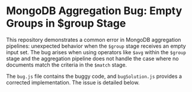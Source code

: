 # MongoDB Aggregation Bug: Empty Groups in $group Stage

This repository demonstrates a common error in MongoDB aggregation pipelines: unexpected behavior when the `$group` stage receives an empty input set.  The bug arises when using operators like `$avg` within the `$group` stage and the aggregation pipeline does not handle the case where no documents match the criteria in the `$match` stage.

The `bug.js` file contains the buggy code, and `bugSolution.js` provides a corrected implementation. The issue is detailed below.